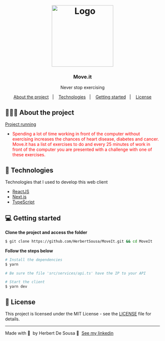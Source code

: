 <h1 align="center">
	<img alt="Logo" src="https://github.com/HerbertSousa/MoveIt/blob/main/moveitblue.png" width="200px" />
</h1>

<h3 align="center">
  Move.it
</h3>

<p align="center">Never stop exercising</p>

<p align="center">
  <a href="#-about-the-project">About the project</a>&nbsp;&nbsp;&nbsp;|&nbsp;&nbsp;&nbsp;
  <a href="#-technologies">Technologies</a>&nbsp;&nbsp;&nbsp;|&nbsp;&nbsp;&nbsp;
  <a href="#-getting-started">Getting started</a>&nbsp;&nbsp;&nbsp;|&nbsp;&nbsp;&nbsp;
  <a href="#-license">License</a>
</p>

## 👨🏻‍💻 About the project
[Project running](https://moveit-nine-indol.vercel.app/)
- <p style="color: red;">Spending a lot of time working in front of the computer without exercising increases the chances of heart disease, diabetes and cancer. Move.it has a list of exercises to do and every 25 minutes of work in front of the computer you are presented with a challenge with one of these exercises.</p>

## 🚀 Technologies

Technologies that I used to develop this web client

- [ReactJS](https://reactjs.org/)
- [Next.js](https://nextjs.org/)
- [TypeScript](https://www.typescriptlang.org/)

## 💻 Getting started

**Clone the project and access the folder**

```bash
$ git clone https://github.com/HerbertSousa/MoveIt.git && cd MoveIt
```

**Follow the steps below**

```bash
# Install the dependencies
$ yarn

# Be sure the file 'src/services/api.ts' have the IP to your API

# Start the client
$ yarn dev
```

## 📝 License

This project is licensed under the MIT License - see the [LICENSE](LICENSE) file for details.

---

Made with 💜 &nbsp;by Herbert De Sousa 👋 &nbsp;[See my linkedin](https://www.linkedin.com/in/herbert-sampaio-5ba26816a/)
